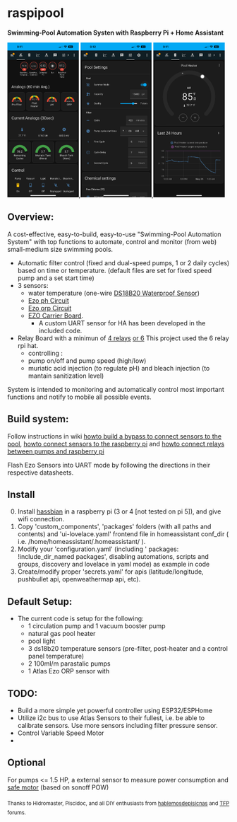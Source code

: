 # raspipool
**Swimming-Pool Automation Systen with Raspberry Pi + Home Assistant**

<img src="help/media/Overview_Main.png" height="350">,<img src="help/media/Settings.png" height="350">,<img src="help/media/Heater.png" height="350">

## Overview:

 A cost-effective, easy-to-build, easy-to-use "Swimming-Pool Automation System" with top functions to automate, control and monitor (from web) small-medium size swimming pools.

- Automatic filter control (fixed and dual-speed pumps, 1 or 2 daily cycles) based on time or temperature. (default files are set for fixed speed pump and a set start time)
- 3 sensors:
  - water temperature (one-wire [DS18B20 Waterproof Sensor](https://aliexpress.com/item/32968031204.html))
  - [Ezo ph Circuit](https://www.atlas-scientific.com/embedded-solutions/ezo-ph-circuit)
  - [Ezo orp Circuit](https://www.atlas-scientific.com/embedded-solutions/ezo-orp-circuit)
  - [EZO Carrier Board](https://www.atlas-scientific.com/carrier-boards/electrically-isolated-ezo-carrier-board-gen-2).
    -  A custom UART sensor for HA has been developed in the included code.
- Relay Board with a minimun of [4 relays](https://aliexpress.com/item/32961638909.html) [or 6](https://aliexpress.com/item/32997012084.html)
  This project used the 6 relay rpi hat.
   - controlling :
    -  pump on/off and pump speed (high/low)
    -  muriatic acid injection (to regulate pH) and bleach injection (to mantain sanitization level)
 
 System is intended to monitoring and automatically control most important functions and notify to mobile all possible events.

 
 
 ## Build system:
 
 Follow instructions in wiki [howto build a bypass to connect sensors to the pool](https://github.com/segalion/raspipool/wiki/Bypass-for-sensors), [howto connect sensors to the raspberry pi](https://github.com/segalion/raspipool/wiki/Sensors-connection-(DS18B20,-and-EZO-pH-and-ORP)) and [howto connect relays between pumps and raspberry pi](https://github.com/segalion/raspipool/wiki/Connection-of-relays-for-pump-control)

 Flash Ezo Sensors into UART mode by following the directions in their respective datasheets.
 
 ## Install
 0. Install [hassbian](https://www.home-assistant.io/docs/installation/hassbian/installation/) in a raspberry pi (3 or 4 [not tested on pi 5]), and give wifi connection.
 1. Copy 'custom_components', 'packages' folders (with all paths and contents) and 'ui-lovelace.yaml' frontend file in homeassistant conf_dir ( i.e. /home/homeassistant/.homeassistant/ ).
 2. Modify your 'configuration.yaml' (including '  packages: !include_dir_named packages', disabling automations, scripts and groups, discovery and lovelace in yaml mode) as example in code
 3. Create/modify proper 'secrets.yaml' for apis (latitude/longitude, pushbullet api, openweathermap api, etc).

  ## Default Setup:
 - The current code is setup for the following:
    - 1 circulation pump and 1 vacuum booster pump
    - natural gas pool heater
    - pool light
    - 3 ds18b20 temperature sensors (pre-filter, post-heater and a control panel temperature)
    - 2 100ml/m parastalic pumps
    - 1 Atlas Ezo ORP sensor with
 
 ## TODO:
 - Build a more simple yet powerful controller using ESP32/ESPHome
 - Utilize i2c bus to use Atlas Sensors to their fullest, i.e. be able to calibrate sensors. Use more sensors including filter pressure sensor.
 - Control Variable Speed Motor
 - 
 
 ## Optional
 For pumps <= 1.5 HP, a external sensor to measure power consumption and [safe motor](https://en.wikipedia.org/wiki/Magnetic_starter) (based on sonoff POW)
 
 <sub>Thanks to Hidromaster, Piscidoc, and all DIY enthusiasts from [hablemosdepisicnas](http://www.hablemosdepiscinas.com/foro/viewtopic.php?f=11&t=3906) and [TFP](https://www.troublefreepool.com/threads/raspipool-pool-automation-system-with-raspberry-pi-home-assistant.188410/) forums.</sub>
